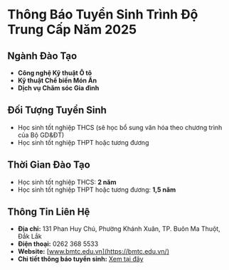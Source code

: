 # Thông Báo Tuyển Sinh Trình Độ Trung Cấp Năm 2025

## **Ngành Đào Tạo**
- **Công nghệ Kỹ thuật Ô tô**
- **Kỹ thuật Chế biến Món Ăn**
- **Dịch vụ Chăm sóc Gia đình**

## **Đối Tượng Tuyển Sinh**
- Học sinh tốt nghiệp THCS (sẽ học bổ sung văn hóa theo chương trình của Bộ GD&ĐT)
- Học sinh tốt nghiệp THPT hoặc tương đương

## **Thời Gian Đào Tạo**
- Học sinh tốt nghiệp THCS: **2 năm**
- Học sinh tốt nghiệp THPT hoặc tương đương: **1,5 năm**

## **Thông Tin Liên Hệ**
- **Địa chỉ:** 131 Phan Huy Chú, Phường Khánh Xuân, TP. Buôn Ma Thuột, Đắk Lắk  
- **Điện thoại:** 0262 368 5533  
- **Website:** [www.bmtc.edu.vn](https://bmtc.edu.vn/)  
- **Chi tiết thông báo tuyển sinh:** [Xem tại đây](https://bmtc.edu.vn/thong-bao-tuyen-sinh-nam-2025/)
